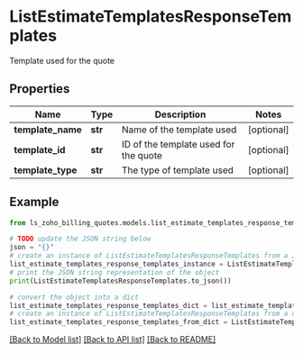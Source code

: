 # ListEstimateTemplatesResponseTemplates

Template used for the quote

## Properties

Name | Type | Description | Notes
------------ | ------------- | ------------- | -------------
**template_name** | **str** | Name of the template used | [optional] 
**template_id** | **str** | ID of the template used for the quote | [optional] 
**template_type** | **str** | The type of template used | [optional] 

## Example

```python
from ls_zoho_billing_quotes.models.list_estimate_templates_response_templates import ListEstimateTemplatesResponseTemplates

# TODO update the JSON string below
json = "{}"
# create an instance of ListEstimateTemplatesResponseTemplates from a JSON string
list_estimate_templates_response_templates_instance = ListEstimateTemplatesResponseTemplates.from_json(json)
# print the JSON string representation of the object
print(ListEstimateTemplatesResponseTemplates.to_json())

# convert the object into a dict
list_estimate_templates_response_templates_dict = list_estimate_templates_response_templates_instance.to_dict()
# create an instance of ListEstimateTemplatesResponseTemplates from a dict
list_estimate_templates_response_templates_from_dict = ListEstimateTemplatesResponseTemplates.from_dict(list_estimate_templates_response_templates_dict)
```
[[Back to Model list]](../README.md#documentation-for-models) [[Back to API list]](../README.md#documentation-for-api-endpoints) [[Back to README]](../README.md)



